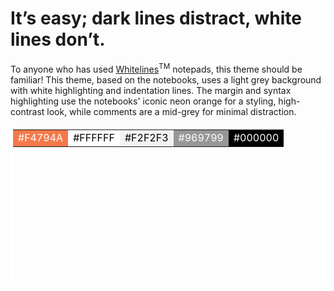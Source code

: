 # It’s easy; dark lines distract, white lines don’t.

To anyone who has used <a href="https://www.whitelinespaper.com/">Whitelines</a><sup>TM</sup> notepads, this theme should be familiar! This theme, based on the notebooks, uses a light grey background with white highlighting and indentation lines. The margin and syntax highlighting use the notebooks' iconic neon orange for a styling, high-contrast look, while comments are a mid-grey for minimal distraction.

<table height="250px" style="border: 4px solid white; border-collapse: collapse">
    <tr>
    	<td style="background-color:#f4794a; color:#FFFFFF">#F4794A</td>
    	<td style="background-color:#FFFFFF; color:#000000">#FFFFFF</td>
    	<td style="background-color:#f2f2f3; color:#000000">#F2F2F3</td>
    	<td style="background-color:#969799; color:#FFFFFF">#969799</td>
    	<td style="background-color:#000000; color:#FFFFFF">#000000</td>
    </tr>
</table>